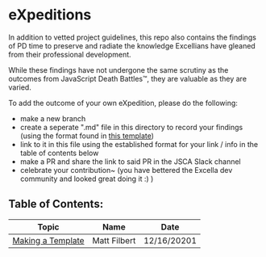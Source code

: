 <h1>eXpeditions</h1>

In addition to vetted project guidelines, this repo also contains the findings of PD time to preserve and radiate the knowledge Excellians have gleaned from their professional development.

While these findings have not undergone the same scrutiny as the outcomes from JavaScript Death Battles™, they are valuable as they are varied.

To add the outcome of your own eXpedition, please do the following:
- make a new branch 
- create a seperate ".md" file in this directory to record your findings (using the format found in <a href="./template.md">this template</a>)
- link to it in this file using the established format for your link / info in the table of contents below
- make a PR and share the link to said PR in the JSCA Slack channel 
- celebrate your contribution~ (you have bettered the Excella dev community and looked great doing it :) )

<h2>Table of Contents:</h2>

| Topic  | Name | Date
| ------------- | ------------- | ------------- |
| <a href="./template.md">Making a Template</a> | Matt Filbert | 12/16/20201 |


